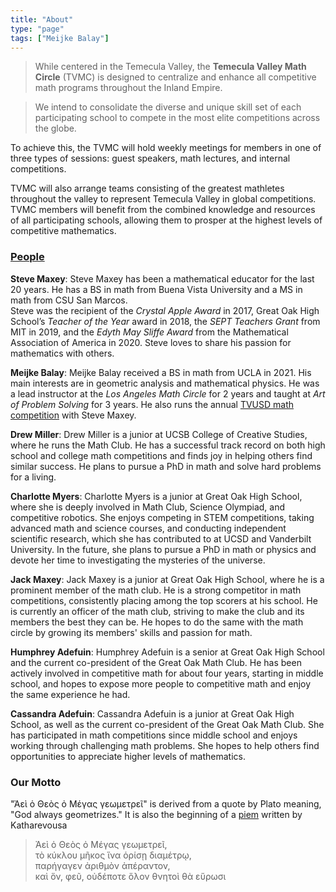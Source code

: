 ```yaml
---
title: "About"
type: "page"
tags: ["Meijke Balay"]
---
```

> While centered in the Temecula Valley, the **Temecula Valley Math Circle** (TVMC) is designed to centralize and enhance all competitive math programs throughout the Inland Empire. 

> We intend to consolidate the diverse and unique skill set of each participating school to compete in the most elite competitions across the globe. 

To achieve this, the TVMC will hold weekly meetings for members in one of three types of sessions: guest speakers, math lectures, and internal competitions. 

 TVMC will also arrange teams consisting of the greatest mathletes throughout the valley to represent Temecula Valley in global competitions. 
TVMC members will benefit from the combined knowledge and resources of all participating schools, allowing them to prosper at the highest levels of competitive mathematics. 

### [People](#people)

**Steve Maxey**: Steve Maxey has been a mathematical educator for the last 20 years. He has a BS in math from Buena Vista University and a MS in math from CSU San Marcos.   
Steve was the recipient of the _Crystal Apple Award_ in 2017, Great Oak High School’s _Teacher of the Year_ award in 2018, 
the _SEPT Teachers Grant_ from MIT in  2019, and the _Edyth May Sliffe Award_ from the Mathematical Association of America in 2020. Steve loves to share his passion for mathematics with others.

**Meijke Balay**: Meijke Balay received a BS in math from UCLA in 2021. His main interests are in geometric analysis and mathematical physics. He was a lead instructor at the _Los Angeles Math Circle_ for 2 years and taught at _Art of Problem Solving_ for 3 years. He also runs the annual [TVUSD math competition](https://gomualphatheta.weebly.com/tvusd-competition.html) with Steve Maxey. 

**Drew Miller**: Drew Miller is a junior at UCSB College of Creative Studies, where he runs the Math Club. He has a successful track record on both high school and college math competitions and finds joy in helping others find similar success. He plans to pursue a PhD in math and solve hard problems for a living.

**Charlotte Myers**: Charlotte Myers is a junior at Great Oak High School, where she is deeply involved in Math Club, Science Olympiad, and competitive robotics. 
She enjoys competing in STEM competitions, taking advanced math and science courses, and conducting independent scientific research, which she has contributed to at UCSD and Vanderbilt University. In the future, she plans to pursue a PhD in math or physics and devote her time to investigating the mysteries of the universe. 

**Jack Maxey**: Jack Maxey is a junior at Great Oak High School, where he is a prominent member of the math club. He is a strong competitor in math competitions, consistently placing among the top scorers at his school. He is currently an officer of the math club, striving to make the club and its members the best they can be. 
He hopes to do the same with the math circle by growing its members' skills and passion for math. 

**Humphrey Adefuin**: Humphrey Adefuin is a senior at Great Oak High School and the current co-president of the Great Oak Math Club. He has been actively involved in competitive math for about four years, starting in middle school, and hopes to expose more people to competitive math and enjoy the same experience he had.

**Cassandra Adefuin**: Cassandra Adefuin is a junior at Great Oak High School, as well as the current co-president of the Great Oak Math Club. She has participated in math competitions since middle school and enjoys working through challenging math problems. She hopes to help others find opportunities to appreciate higher levels of mathematics.

### Our Motto
"Ἀεὶ ὁ Θεὸς ὀ Μέγας γεωμετρεῖ" is derived from a quote by Plato meaning, "God always geometrizes."
It is also the beginning of a [piem](https://en.wikipedia.org/wiki/Piphilology) written by Katharevousa

> Ἀεὶ ὁ Θεὸς ὀ Μέγας γεωμετρεῖ,  
> τὸ κύκλου μῆκος ἵνα ὁρίσῃ διαμέτρῳ,  
> παρήγαγεν ἀριθμὸν ἀπέραντον,  
> καὶ ὅν, φεῦ, οὐδέποτε ὅλον θνητοὶ θὰ εὕρωσι
